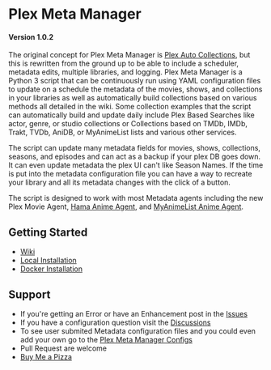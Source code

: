 # Plex Meta Manager
#### Version 1.0.2

The original concept for Plex Meta Manager is [Plex Auto Collections](https://github.com/mza921/Plex-Auto-Collections), but this is rewritten from the ground up to be able to include a scheduler, metadata edits, multiple libraries, and logging. Plex Meta Manager is a Python 3 script that can be continuously run using YAML configuration files to update on a schedule the metadata of the movies, shows, and collections in your libraries as well as automatically build collections based on various methods all detailed in the wiki. Some collection examples that the script can automatically build and update daily include Plex Based Searches like actor, genre, or studio collections or Collections based on TMDb, IMDb, Trakt, TVDb, AniDB, or MyAnimeList lists and various other services.

The script can update many metadata fields for movies, shows, collections, seasons, and episodes and can act as a backup if your plex DB goes down. It can even update metadata the plex UI can't like Season Names. If the time is put into the metadata configuration file you can have a way to recreate your library and all its metadata changes with the click of a button.

The script is designed to work with most Metadata agents including the new Plex Movie Agent, [Hama Anime Agent](https://github.com/ZeroQI/Hama.bundle), and [MyAnimeList Anime Agent](https://github.com/Fribb/MyAnimeList.bundle).

## Getting Started

* [Wiki](https://github.com/meisnate12/Plex-Meta-Manager/wiki)
* [Local Installation](https://github.com/meisnate12/Plex-Meta-Manager/wiki/Local-Installation)
* [Docker Installation](https://github.com/meisnate12/Plex-Meta-Manager/wiki/Docker)

## Support

* If you're getting an Error or have an Enhancement post in the [Issues](https://github.com/meisnate12/Plex-Meta-Manager/issues)
* If you have a configuration question visit the [Discussions](https://github.com/meisnate12/Plex-Meta-Manager/discussions)
* To see user submited Metadata configuration files and you could even add your own go to the [Plex Meta Manager Configs](https://github.com/meisnate12/Plex-Meta-Manager-Configs)
* Pull Request are welcome
* [Buy Me a Pizza](https://www.buymeacoffee.com/meisnate12)
